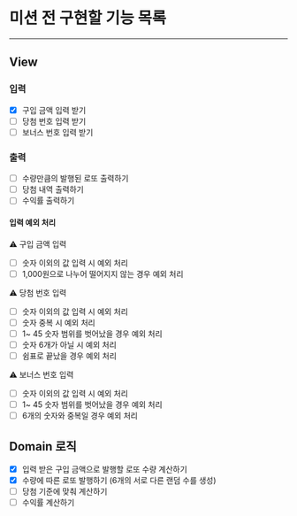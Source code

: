 # 미션 전 구현할 기능 목록

---

## View
### 입력
- [x] 구입 금액 입력 받기
- [ ] 당첨 번호 입력 받기 
- [ ] 보너스 번호 입력 받기 

### 출력
- [ ] 수량만큼의 발행된 로또 출력하기
- [ ] 당첨 내역 출력하기 
- [ ] 수익률 출력하기

#### 입력 예외 처리
⚠ 구입 금액 입력
- [ ] 숫자 이외의 값 입력 시 예외 처리
- [ ] 1,000원으로 나누어 떨어지지 않는 경우 예외 처리

⚠ 당첨 번호 입력
- [ ] 숫자 이외의 값 입력 시 예외 처리
- [ ] 숫자 중복 시 예외 처리
- [ ] 1~ 45 숫자 범위를 벗어났을 경우 예외 처리
- [ ] 숫자 6개가 아닐 시 예외 처리
- [ ] 쉼표로 끝났을 경우 예외 처리

⚠ 보너스 번호 입력
- [ ] 숫자 이외의 값 입력 시 예외 처리
- [ ] 1~ 45 숫자 범위를 벗어났을 경우 예외 처리
- [ ] 6개의 숫자와 중복일 경우 예외 처리

## Domain 로직
- [x] 입력 받은 구입 금액으로 발행할 로또 수량 계산하기
- [x] 수량에 따른 로또 발행하기 (6개의 서로 다른 랜덤 수를 생성) 
- [ ] 당첨 기준에 맞춰 계산하기
- [ ] 수익률 계산하기
